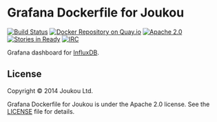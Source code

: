 Grafana Dockerfile for Joukou
=============================
[![Build Status](https://circleci.com/gh/joukou/joukou-docker-grafana/tree/develop.png?circle-token=c546bfd65d8a1321e7fce52848a4afd2ab19e193)](https://circleci.com/gh/joukou/joukou-docker-grafana/tree/develop) [![Docker Repository on Quay.io](https://quay.io/repository/joukou/grafana/status?token=e62979f1-5cc7-4b1e-b72c-f821e026f176 "Docker Repository on Quay.io")](https://quay.io/repository/joukou/grafana) [![Apache 2.0](http://img.shields.io/badge/License-Apache%202.0-brightgreen.svg)](#license) [![Stories in Ready](https://badge.waffle.io/joukou/joukou-docker-grafana.png?label=ready&title=Ready)](http://waffle.io/joukou/joukou-docker-grafana) [![IRC](http://img.shields.io/badge/IRC-%23joukou-blue.svg)](http://webchat.freenode.net/?channels=joukou)

Grafana dashboard for [InfluxDB](https://github.com/joukou/joukou-docker-influxdb).

## License

Copyright &copy; 2014 Joukou Ltd.

Grafana Dockerfile for Joukou is under the Apache 2.0 license. See the
[LICENSE](LICENSE) file for details.